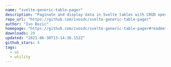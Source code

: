 ```yaml
---
name: "svelte-generic-table-pager"
description: "Paginate and display data in Svelte tables with CRUD operations."
repo_url: "https://github.com/ivosdc/svelte-generic-table-pager"
author: "Ivo Bozic"
homepage: "https://github.com/ivosdc/svelte-generic-table-pager#readme"
downloads: 29
updated: "2021-06-30T13:14:36.152Z"
github_stars: 4
tags: 
  - ui
  - utility
---
```

